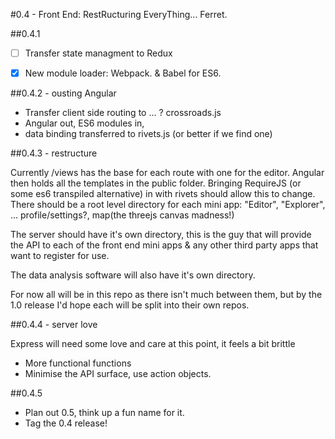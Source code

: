 #0.4 - Front End: RestRucturing EveryThing... Ferret.


##0.4.1

 - [ ] Transfer state managment to Redux
 - [x] New module loader: Webpack. & Babel for ES6.


##0.4.2 - ousting Angular

 - Transfer client side routing to ... ? crossroads.js
 - Angular out, ES6 modules in, 
 - data binding transferred to rivets.js (or better if we find one)


##0.4.3 - restructure

Currently /views has the base for each route with one for the editor. Angular then holds all the templates in the public folder. Bringing RequireJS (or some es6 transpiled alternative) in with rivets should allow this to change. There should be a root level directory for each mini app: "Editor", "Explorer", ... profile/settings?, map(the threejs canvas madness!)

The server should have it's own directory, this is the guy that will provide the API to each of the front end mini apps & any other third party apps that want to register for use.

The data analysis software will also have it's own directory. 

For now all will be in this repo as there isn't much between them, but by the 1.0 release I'd hope each will be split into their own repos.


##0.4.4 - server love

Express will need some love and care at this point, it feels a bit brittle

 - More functional functions
 - Minimise the API surface, use action objects.


##0.4.5

 - Plan out 0.5, think up a fun name for it.
 - Tag the 0.4 release!